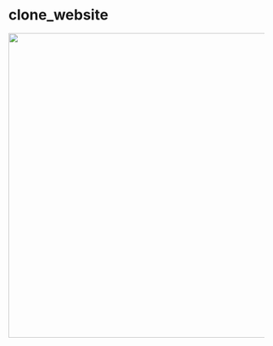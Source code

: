 # clone_website
 
<img src="https://github.com/SEONGEUN0415/Portfolio_clone_website/assets/110333484/baf6c793-b9d6-4b56-b7e1-ba523bd2a8b0" width="600" hight="400">
